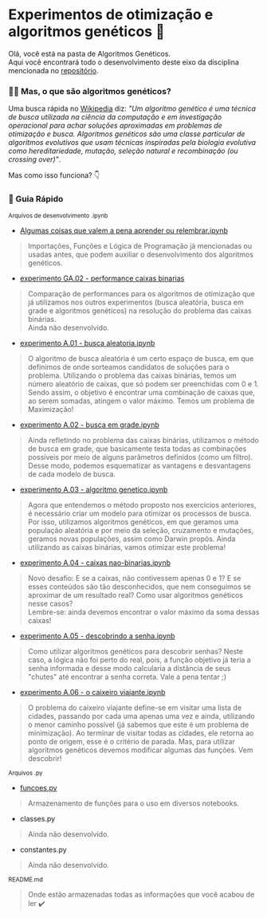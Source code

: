 # Experimentos de otimização e algoritmos genéticos 🧬

Olá, você está na pasta de Algoritmos Genéticos.  
Aqui você encontrará todo o desenvolvimento deste eixo da disciplina mencionada no [repositório](https://github.com/AnaLoponi/redes).

### 👩‍💻 Mas, o que são algoritmos genéticos? 
Uma busca rápida no [Wikipedia](https://pt.wikipedia.org/wiki/Algoritmo_gen%C3%A9tico) diz: _"Um algoritmo genético é uma técnica de busca utilizada na ciência da computação e em investigação operacional para achar soluções aproximadas em problemas de otimização e busca. Algoritmos genéticos são uma classe particular de algoritmos evolutivos que usam técnicas inspiradas pela biologia evolutiva como hereditariedade, mutação, seleção natural e recombinação (ou crossing over)"_.

Mas como isso funciona? 👇

### 📓 Guia Rápido
<sub> Arquivos de desenvolvimento .ipynb </sub>

* [Algumas coisas que valem a pena aprender ou relembrar.ipynb](https://github.com/AnaLoponi/redes/blob/main/AlgoritmosGeneticos/Algumas%20coisas%20que%20valem%20a%20pena%20aprender%20ou%20relembrar.ipynb)
> Importações, Funções e Lógica de Programação já mencionadas ou usadas antes, que podem auxiliar o desenvolvimento dos algoritmos genéticos.

* [experimento GA.02 - performance caixas binarias]()
> Comparação de performances para os algoritmos de otimização que já utilizamos nos outros experimentos (busca aleatória, busca em grade e algoritmos genéticos) na resolução do problema das caixas binárias.  
Ainda não desenvolvido.

* [experimento A.01 - busca aleatoria.ipynb](https://github.com/AnaLoponi/redes/blob/main/AlgoritmosGeneticos/experimento%20A.01%20-%20busca%20aleatoria.ipynb)
> O algoritmo de busca aleatória é um certo espaço de busca, em que definimos de onde sorteamos candidatos de soluções para o problema.
Utilizando o problema das caixas binárias, temos um número aleatório de caixas, que só podem ser preenchidas com 0 e 1. Sendo assim, o objetivo é encontrar uma combinação de caixas que, ao serem somadas, atingem o valor máximo. Temos um problema de Maximização! 

* [experimento A.02 - busca em grade.ipynb](https://github.com/AnaLoponi/redes/blob/main/AlgoritmosGeneticos/experimento%20A.02%20-%20busca%20em%20grade.ipynb)
> Ainda refletindo no problema das caixas binárias, utilizamos o método de busca em grade, que basicamente testa todas as combinações possíveis por meio de alguns parâmetros definidos (como um filtro).
Desse modo, podemos esquematizar as vantagens e desvantagens de cada modelo de busca.

* [experimento A.03 - algoritmo genetico.ipynb](https://github.com/AnaLoponi/redes/blob/main/AlgoritmosGeneticos/experimento%20A.03%20-%20algoritmo%20genetico.ipynb)
> Agora que entendemos o método proposto nos exercícios anteriores, é necessário criar um modelo para otimizar os processos de busca. Por isso, utilizamos algoritmos genéticos, em que geramos uma população aleatória e por meio da seleção, cruzamento e mutações, geramos novas populações, assim como Darwin propôs.
Ainda utilizando as caixas binárias, vamos otimizar este problema!

* [experimento A.04 - caixas nao-binarias.ipynb](https://github.com/AnaLoponi/redes/blob/main/AlgoritmosGeneticos/experimento%20A.04%20-%20caixas%20nao-binarias.ipynb)
> Novo desafio: E se a caixas, não contivessem apenas 0 e 1? E se esses conteúdos são tão desconhecidos, que nem conseguimos se aproximar de um resultado real? Como usar algoritmos genéticos nesse casos?  
Lembre-se: ainda devemos encontrar o valor máximo da soma dessas caixas!

* [experimento A.05 - descobrindo a senha.ipynb](https://github.com/AnaLoponi/redes/blob/main/AlgoritmosGeneticos/experimento%20A.05%20-%20descobrindo%20a%20senha.ipynb)
> Como utilizar algoritmos genéticos para descobrir senhas? Neste caso, a lógica não foi perto do real, pois, a função objetivo já teria a senha informada e desse modo calcularia a distância de seus "chutes" até encontrar a senha correta. Vale a pena tentar ;)

* [experimento A.06 - o caixeiro viajante.ipynb](https://github.com/AnaLoponi/redes/blob/main/AlgoritmosGeneticos/experimento%20A.06%20-%20o%20caixeiro%20viajante.ipynb)
> O problema do caixeiro viajante define-se em visitar uma lista de cidades, passando por cada uma apenas uma vez e ainda, utilizando o menor caminho possível (já sabemos que este é um problema de minimização). Ao terminar de visitar todas as cidades, ele retorna ao ponto de origem, esse é o critério de parada. Mas, para utilizar algoritmos genéticos devemos modificar algumas das funções. Vem descobrir!

<sub> Arquivos .py </sub>
* [funcoes.py](https://github.com/AnaLoponi/redes/blob/main/AlgoritmosGeneticos/funcoes.py)
> Armazenamento de funções para o uso em diversos notebooks.

* classes.py
> Ainda não desenvolvido.

* constantes.py
> Ainda não desenvolvido.

<sub> README.md </sub>
> Onde estão armazenadas todas as informações que você acabou de ler ✔️
